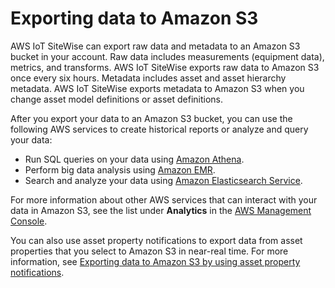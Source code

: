 # Exporting data to Amazon S3<a name="manage-data-storage"></a>

AWS IoT SiteWise can export raw data and metadata to an Amazon S3 bucket in your account\. Raw data includes measurements \(equipment data\), metrics, and transforms\. AWS IoT SiteWise exports raw data to Amazon S3 once every six hours\. Metadata includes asset and asset hierarchy metadata\. AWS IoT SiteWise exports metadata to Amazon S3 when you change asset model definitions or asset definitions\.

After you export your data to an Amazon S3 bucket, you can use the following AWS services to create historical reports or analyze and query your data:
+ Run SQL queries on your data using [Amazon Athena](https://docs.aws.amazon.com/athena/latest/ug/)\.
+ Perform big data analysis using [Amazon EMR](https://docs.aws.amazon.com/emr/latest/ManagementGuide/emr-what-is-emr.html)\.
+ Search and analyze your data using [Amazon Elasticsearch Service](https://docs.aws.amazon.com/elasticsearch-service/latest/developerguide/)\.

For more information about other AWS services that can interact with your data in Amazon S3, see the list under **Analytics** in the [AWS Management Console](https://console.aws.amazon.com/)\.

You can also use asset property notifications to export data from asset properties that you select to Amazon S3 in near\-real time\. For more information, see [Exporting data to Amazon S3 by using asset property notifications](export-to-s3.md)\.
